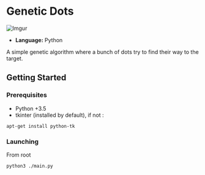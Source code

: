 # Genetic Dots

![Imgur](http://i.imgur.com/8XlNbmY.gif)

- **Language:** Python

A simple genetic algorithm where a bunch of dots try to find their way to the target.

## Getting Started


### Prerequisites

- Python +3.5
- tkinter (installed by default), if not :

```
apt-get install python-tk
```

### Launching


From root

```
python3 ./main.py
```
